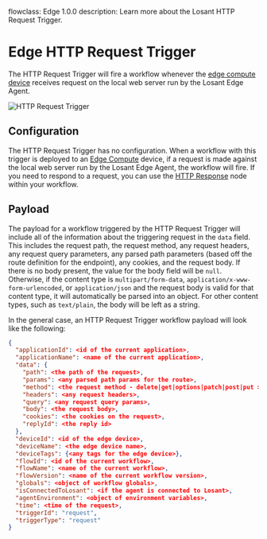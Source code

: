 flowclass: Edge 1.0.0
description: Learn more about the Losant HTTP Request Trigger.

# Edge HTTP Request Trigger

The HTTP Request Trigger will fire a workflow whenever the [edge compute device](/devices/edge-compute/) receives request on the local web server run by the Losant Edge Agent.

![HTTP Request Trigger](/images/workflows/triggers/http-request-trigger.png "HTTP Request Trigger")

## Configuration

The HTTP Request Trigger has no configuration. When a workflow with this trigger is deployed to an [Edge Compute](/devices/edge-compute/) device, if a request is made against the local web server run by the Losant Edge Agent, the workflow will fire. If you need to respond to a request, you can use the [HTTP Response](/workflows/outputs/http-response/) node within your workflow.

## Payload

The payload for a workflow triggered by the HTTP Request Trigger will include all of the information about the triggering request in the `data` field. This includes the request path, the request method, any request headers, any request query parameters, any parsed path parameters (based off the route definition for the endpoint), any cookies, and the request body. If there is no body present, the value for the body field will be `null`. Otherwise, if the content type is `multipart/form-data`, `application/x-www-form-urlencoded`, or `application/json` and the request body is valid for that content type, it will automatically be parsed into an object. For other content types, such as `text/plain`, the body will be left as a string.

In the general case, an HTTP Request Trigger workflow payload will look like the following:

```json
{
  "applicationId": <id of the current application>,
  "applicationName": <name of the current application>,
  "data": {
    "path": <the path of the request>,
    "params": <any parsed path params for the route>,
    "method": <the request method - delete|get|options|patch|post|put >,
    "headers": <any request headers>,
    "query": <any request query params>,
    "body": <the request body>,
    "cookies": <the cookies on the request>,
    "replyId": <the reply id>
  },
  "deviceId": <id of the edge device>,
  "deviceName": <the edge device name>,
  "deviceTags": {<any tags for the edge device>},
  "flowId": <id of the current workflow>,
  "flowName": <name of the current workflow>,
  "flowVersion": <name of the current workflow version>,
  "globals": <object of workflow globals>,
  "isConnectedToLosant": <if the agent is connected to Losant>,
  "agentEnvironment": <object of environment variables>,
  "time": <time of the request>,
  "triggerId": "request",
  "triggerType": "request"
}
```
